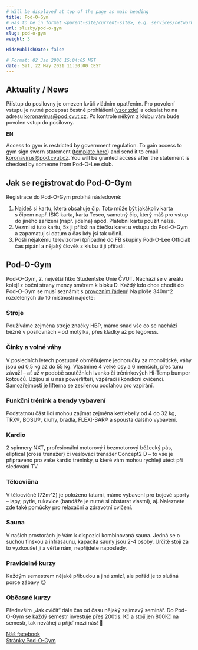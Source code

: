 ```yaml
---
# Will be displayed at top of the page as main heading
title: Pod-O-Gym
# Has to be in format <parent-site/current-site>, e.g. services/network (notice missing slash at the beginning)
url: sluzby/pod-o-gym
slug: pod-o-gym
weight: 3

HidePublishDate: false

# Format: 02 Jan 2006 15:04:05 MST
date: Sat, 22 May 2021 11:30:00 CEST
---
```


## Aktuality / News

Přístup do posilovny je omezen kvůli vládním opatřením. Pro povolení vstupu je nutné podepsat čestné prohlášení ([vzor zde](https://cloud.pod.cvut.cz/index.php/s/eaTN5iL4KRtmFyy)) a odeslat ho na adresu <koronavirus@pod.cvut.cz>. Po kontrole někým z klubu vám bude povolen vstup do posilovny.

**EN**

Access to gym is restricted by government regulation. To gain access to gym sign sworn statement ([template here](https://cloud.pod.cvut.cz/index.php/s/eaTN5iL4KRtmFyy)) and send it to email <koronavirus@pod.cvut.cz>. You will be granted access after the statement is checked by someone from Pod-O-Lee club.

## Jak se registrovat do Pod-O-Gym

Registrace do Pod-O-Gym probíhá následovně:

1. Najdeš si kartu, která obsahuje čip. Toto může být jakákoliv karta s čipem např. ISIC karta, karta Tesco, samotný čip, který máš pro vstup do jiného zařízení (např. jídelna) apod. Platební kartu použít nelze.
2. Vezmi si tuto kartu, 5x ji přilož na čtečku karet u vstupu do Pod-O-Gym a zapamatuj si datum a čas kdy jsi tak učinil.
3. Pošli nějakému televizorovi (případně do FB skupiny Pod-O-Lee Official) čas pípání a nějaký člověk z klubu ti ji přiřadí.

## Pod-O-Gym

Pod-O-Gym, 2. největší fitko Studentské Unie ČVUT. Nachází se v areálu kolejí z boční strany menzy směrem k bloku D.
Každý kdo chce chodit do Pod-O-Gym se musí seznámit s [provozním řádem](https://gym.pod.cvut.cz/provozni_rad.pdf)!
Na ploše 340m^2 rozdělených do 10 místností najdete:

### Stroje

Používáme zejména stroje značky HBP, máme snad vše co se nachází běžně v posilovnách – od motýlka, přes kladky až po legpress.

### Činky a volné váhy

V posledních letech postupně obměňujeme jednoručky za monolitické, váhy jsou od 0,5 kg až do 55 kg. Vlastníme 4 velké osy a 6 menších, přes tunu závaží – ať už v podobě soutěžních Ivanko či tréninkových Hi-Temp bumper kotoučů. Užijou si u nás powerlifteři, vzpěrači i kondiční cvičenci. Samozřejmostí je lifterna se zesílenou podlahou pro vzpírání.

### Funkční trénink a trendy vybavení

Podstatnou část lidí mohou zajímat zejména kettlebelly od 4 do 32 kg, TRX®, BOSU®, kruhy, bradla, FLEXI-BAR® a spousta dalšího vybavení.

### Kardio

2 spinnery NXT, profesionální motorový i bezmotorový běžecký pás, eliptical (cross trenažér) či veslovací trenažer Concept2 D – to vše je připraveno pro vaše kardio tréninky, u které vám mohou rychleji utéct při sledování TV.

### Tělocvična

V tělocvičně (72m^2) je položeno tatami, máme vybavení pro bojové sporty – lapy, pytle, rukavice (bandáže je nutné si obstarat vlastní), aj. Naleznete zde také pomůcky pro relaxační a zdravotní cvičení.

### Sauna

V našich prostorách je Vám k dispozici kombinovaná sauna. Jedná se o suchou finskou a infrasaunu, kapacita sauny jsou 2-4 osoby. Určitě stojí za to vyzkoušet ji a věřte nám, nepřijdete naposledy.

### Pravidelné kurzy

Každým semestrem nějaké přibudou a jiné zmizí, ale pořád je to slušná porce zábavy 😉

### Občasné kurzy

Především „Jak cvičit“ dále čas od času nějaký zajímavý seminář. Do Pod-O-Gym se každý semestr investuje přes 200tis. Kč a stojí jen 800Kč na semestr, tak neváhej a přijď mezi nás! 🙂

[Náš facebook](https://www.facebook.com/podogym)\
[Stránky Pod-O-Gym](https://gym.pod.cvut.cz/)

